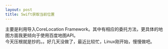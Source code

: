 ```yaml
---
layout: post
title: Swift获取当前位置
---
```


主要是利用导入CoreLocation Framework。其中有相应的委托方法，更具体的地图方面我更倾向于使用百度地图API。<br>
今天压根就是抄的。。好几天没做了，最近比较忙，Linux刚开始，慢慢做吧。<br>